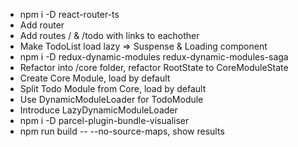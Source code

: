 - npm i -D react-router-ts
- Add router
- Add routes / & /todo with links to eachother
- Make TodoList load lazy => Suspense & Loading component
- npm i -D redux-dynamic-modules redux-dynamic-modules-saga
- Refactor into /core folder, refactor RootState to CoreModuleState
- Create Core Module, load by default
- Split Todo Module from Core, load by default
- Use DynamicModuleLoader for TodoModule
- Introduce LazyDynamicModuleLoader
- npm i -D parcel-plugin-bundle-visualiser
- npm run build -- --no-source-maps, show results